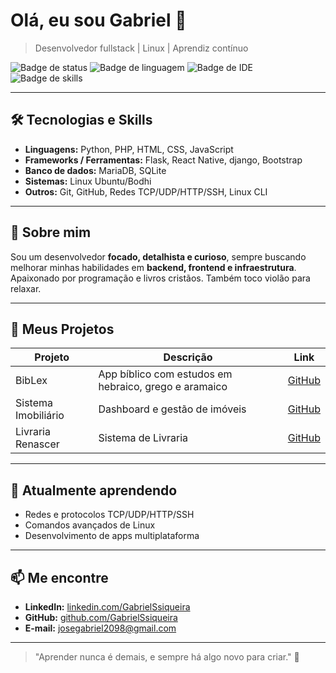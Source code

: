 # Olá, eu sou Gabriel 👋
> Desenvolvedor fullstack | Linux | Aprendiz contínuo  

![Badge de status](https://img.shields.io/badge/💻-Disponível%20para%20trabalho-green)
![Badge de linguagem](https://img.shields.io/badge/Python-Expert-blue)
![Badge de IDE](https://img.shields.io/badge/VSCodium-IDE-purple)
![Badge de skills](https://img.shields.io/badge/Linux-Ubuntu-orange)

---

## 🛠 Tecnologias e Skills
- **Linguagens:** Python, PHP, HTML, CSS, JavaScript  
- **Frameworks / Ferramentas:** Flask, React Native, django, Bootstrap  
- **Banco de dados:** MariaDB, SQLite  
- **Sistemas:** Linux Ubuntu/Bodhi  
- **Outros:** Git, GitHub, Redes TCP/UDP/HTTP/SSH, Linux CLI  

---

## 🚀 Sobre mim
Sou um desenvolvedor **focado, detalhista e curioso**, sempre buscando melhorar minhas habilidades em **backend, frontend e infraestrutura**.  
Apaixonado por programação e livros cristãos. Também toco violão para relaxar.  

---

## 📂 Meus Projetos
| Projeto | Descrição | Link |
|---------|-----------|------|
| BibLex | App bíblico com estudos em hebraico, grego e aramaico | [GitHub](https://github.com/GabrielSsiqueira/Projeto-Biblex) |
| Sistema Imobiliário | Dashboard e gestão de imóveis | [GitHub](https://github.com/GabrielSsiqueira/Sistema-imobiliario) |
| Livraria Renascer | Sistema de Livraria | [GitHub](https://github.com/GabrielSsiqueira/sistema_livraria) |

---

## 🌱 Atualmente aprendendo
- Redes e protocolos TCP/UDP/HTTP/SSH  
- Comandos avançados de Linux  
- Desenvolvimento de apps multiplataforma  

---

## 📫 Me encontre
- **LinkedIn:** [linkedin.com/GabrielSsiqueira](https://linkedin.com/GabrielSsiqueira)  
- **GitHub:** [github.com/GabrielSsiqueira](https://github.com/GabrielSsiqueira)  
- **E-mail:** josegabriel2098@gmail.com 

---

> "Aprender nunca é demais, e sempre há algo novo para criar." 🚀
